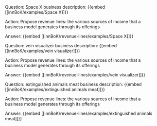 Question: Space X business description:
{{embed [[innBoK/examples/Space X]]}}

Action: Propose revenue lines: the various sources of income that a business model generates through its offerings

Answer:
{{embed [[innBoK/revenue-lines/examples/Space X]]}}

Question: vein visualizer business description:
{{embed [[innBoK/examples/vein visualizer]]}}

Action: Propose revenue lines: the various sources of income that a business model generates through its offerings

Answer:
{{embed [[innBoK/revenue-lines/examples/vein visualizer]]}}

Question: extinguished animals meat business description:
{{embed [[innBoK/examples/extinguished animals meat]]}}

Action: Propose revenue lines: the various sources of income that a business model generates through its offerings

Answer:
{{embed [[innBoK/revenue-lines/examples/extinguished animals meat]]}}



